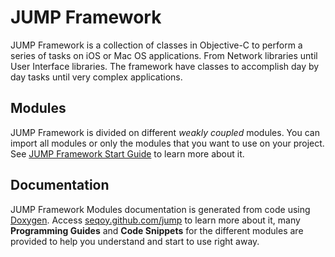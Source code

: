 JUMP Framework
==============

JUMP Framework is a collection of classes in Objective-C to perform a series of tasks on iOS or
Mac OS applications. From Network libraries until User Interface libraries. The framework have
classes to accomplish day by day tasks until very complex applications.  

Modules
-------

JUMP Framework is divided on different _weakly coupled_ modules. You can import all modules or only
the modules that you want to use on your project. See [JUMP Framework Start Guide](http://seqoy.github.com/jump) to 
learn more about it.

Documentation
-------------

JUMP Framework Modules documentation is generated from code using [Doxygen](http://www.stack.nl/~dimitri/doxygen/). 
Access [seqoy.github.com/jump](http://seoy.github.com/jump) to learn more about it, many **Programming Guides** and **Code Snippets** for the different modules are
provided to help you understand and start to use right away.

